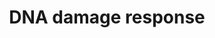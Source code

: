 ---
annotations:
- type: Pathway Ontology
  value: p53 signaling pathway
- type: Pathway Ontology
  value: DNA damage response pathway
- type: Pathway Ontology
  value: stress response pathway
authors:
- I379077
- AlexanderPico
- MaintBot
- Stan.gaj
- Mkutmon
- MartijnVanIersel
- Christine Chichester
- Ddigles
- Khanspers
- Zari
- Egonw
- Ryanmiller
- Finterly
- Eweitz
description: This is the first pathway out of two pathways which deals with DNA damage
  response. It has two central gene products (ATM and ATR) which are connected to
  the sources of DNA damage (in blue). The two central genes can be divides furthermore
  into their most important genes. In the ATM pathway are the most important genes
  TP53 and CHEK2 and on the other hand in the ATR pathway is this CHEK1.  If it is
  not mentioned different, the processes take place in the cell cytoplasm. The goal
  of this first pathway is to give an overview of the most important gene products,
  processes and changes in the cell condition through the DNA damage response pathway
  and at the same time to keep it clearly arranged.  Proteins on this pathway have
  targeted assays available via the [https://assays.cancer.gov/available_assays?wp_id=WP707
  CPTAC Assay Portal]
last-edited: 2021-05-07
organisms:
- Homo sapiens
redirect_from:
- /index.php/Pathway:WP707
- /instance/WP707
schema-jsonld:
- '@context': https://schema.org/
  '@id': https://wikipathways.github.io/pathways/WP707.html
  '@type': Dataset
  creator:
    '@type': Organization
    name: WikiPathways
  description: This is the first pathway out of two pathways which deals with DNA
    damage response. It has two central gene products (ATM and ATR) which are connected
    to the sources of DNA damage (in blue). The two central genes can be divides furthermore
    into their most important genes. In the ATM pathway are the most important genes
    TP53 and CHEK2 and on the other hand in the ATR pathway is this CHEK1.  If it
    is not mentioned different, the processes take place in the cell cytoplasm. The
    goal of this first pathway is to give an overview of the most important gene products,
    processes and changes in the cell condition through the DNA damage response pathway
    and at the same time to keep it clearly arranged.  Proteins on this pathway have
    targeted assays available via the [https://assays.cancer.gov/available_assays?wp_id=WP707
    CPTAC Assay Portal]
  keywords:
  - TP53
  - MRE11
  - ABL1
  - CDC25A
  - RAD9A
  - CDC25C
  - alkylating agents
  - CDK4
  - CCND1
  - CCNB3
  - DNA repair and
  - BBC3
  - GADD45B
  - ATM dependent
  - GADD45A
  - NBN
  - Senescence
  - RAD52
  - BAX
  - ATRIP
  - PIDD
  - PRKDC
  - MDM2
  - BRCA1
  - RAD17
  - BID
  - H2AFX
  - CYCS
  - FAS
  - FANCD2
  - CASP8
  - CCNE1
  - TLK1
  - CREB
  - SMC1A
  - Cell Cycle
  - SFN
  - RFC
  - CCNE2
  - DDB2
  - Caffeine
  - E2F1
  - RB1
  - CASP3
  - CDK6
  - TP53AIP1
  - G1/S transition
  - RPA2
  - CCND3
  - CHEK1
  - CASP9
  - CCNB1
  - APAF1
  - CDC2
  - RAD51
  - CCND2
  - CCNB2
  - SESN1
  - CHEK2
  - CDK5
  - ATM
  - CDKN1A
  - RAD1
  - RAD50
  - Cell survival
  - TNFRSF10B
  - ATR
  - 'DNA damage '
  - Apoptosis
  - damage prevention
  - RRM2B
  - CDK2
  - PML
  - CDKN1B
  - GADD45G
  - c-Myc
  - Estradiol
  - 7-hydroxystaurosporine
  - HUS1
  - PMAIP1
  - TLK2
  license: CC0
  name: DNA damage response
seo: CreativeWork
title: DNA damage response
wpid: WP707
---